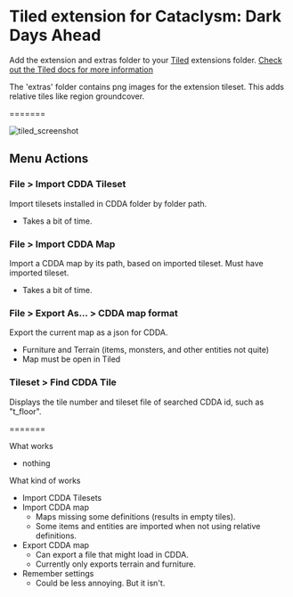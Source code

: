 # Tiled extension for Cataclysm: Dark Days Ahead

Add the extension and extras folder to your [Tiled](https://www.mapeditor.org/) extensions folder.
[Check out the Tiled docs for more information](https://doc.mapeditor.org/en/stable/reference/scripting/#script-extensions)

The 'extras' folder contains png images for the extension tileset. This adds relative tiles like region groundcover.

=======

![tiled_screenshot](https://user-images.githubusercontent.com/30750303/199577624-fcc35ebf-7ec3-4617-9c5e-3c670f156607.png)

## Menu Actions

### File > Import CDDA Tileset

Import tilesets installed in CDDA folder by folder path.

- Takes a bit of time.

### File > Import CDDA Map

Import a CDDA map by its path, based on imported tileset. Must have imported tileset.

- Takes a bit of time.

### File > Export As... > CDDA map format

Export the current map as a json for CDDA.

- Furniture and Terrain (items, monsters, and other entities not quite)
- Map must be open in Tiled

### Tileset > Find CDDA Tile

Displays the tile number and tileset file of searched CDDA id, such as "t_floor".

=======

What works

- nothing

What kind of works

- Import CDDA Tilesets
- Import CDDA map
  - Maps missing some definitions (results in empty tiles).
  - Some items and entities are imported when not using relative definitions.
- Export CDDA map
  - Can export a file that might load in CDDA.
  - Currently only exports terrain and furniture.
- Remember settings
  - Could be less annoying. But it isn't.
